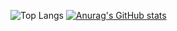 ![Top Langs](https://github-readme-stats.vercel.app/api/top-langs/?username=jaynnn&langs_count=8&hide=javascript,html,scss,css&theme=catppuccin_latte&layout=donut)
[![Anurag's GitHub stats](https://github-readme-stats.vercel.app/api?username=jaynnn&show_icons=true&theme=catppuccin_latte)](https://github.com/anuraghazra/github-readme-stats)
